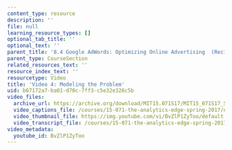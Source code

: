 ```yaml
---
content_type: resource
description: ''
file: null
learning_resource_types: []
optional_tab_title: ''
optional_text: ''
parent_title: '8.4 Google AdWords: Optimizing Online Advertising  (Recitation)'
parent_type: CourseSection
related_resources_text: ''
resource_index_text: ''
resourcetype: Video
title: 'Video 4: Modeling the Problem'
uid: b67172a7-ba01-d70c-7ff3-c5e32e326c5b
video_files:
  archive_url: https://archive.org/download/MIT15.071S17/MIT15_071S17_Session_8.4.05_300k.mp4
  video_captions_file: /courses/15-071-the-analytics-edge-spring-2017/efec706afead50869253b58f52ba1c15_BvZlP1ZyToo.vtt
  video_thumbnail_file: https://img.youtube.com/vi/BvZlP1ZyToo/default.jpg
  video_transcript_file: /courses/15-071-the-analytics-edge-spring-2017/6b0878a10395566b35bccf1909149021_BvZlP1ZyToo.pdf
video_metadata:
  youtube_id: BvZlP1ZyToo
---
```


